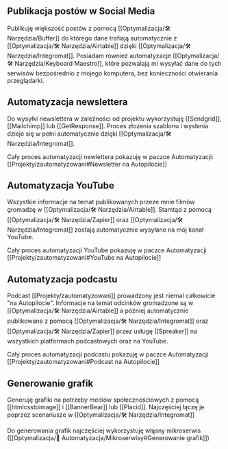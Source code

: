 ## Publikacja postów w Social Media
Publikuję większość postów z pomocą [[Optymalizacja/🛠️ Narzędzia/Buffer]] do którego dane trafiają automatycznie z [[Optymalizacja/🛠️ Narzędzia/Airtable]] dzięki [[Optymalizacja/🛠️ Narzędzia/Integromat]]. Posiadam również automatyzacje [[Optymalizacja/🛠️ Narzędzia/Keyboard Maestro]], które pozwalają mi wysyłać dane do tych serwisów bezpośrednio z mojego komputera, bez konieczności otwierania przeglądarki. 

## Automatyzacja newslettera
Do wysyłki newslettera w zależności od projektu wykorzystuję [[Sendgrid]], [[Mailchimp]] lub [[GetResponse]]. Proces złożenia szablonu i wysłania dzieje się w pełni automatycznie dzięki [[Optymalizacja/🛠️ Narzędzia/Integromat]].

Cały proces automatyzacji newlettera pokazuję w paczce Automatyzacji:  [[Projekty/zautomatyzowani#Newsletter na Autopilocie]]

## Automatyzacja YouTube
Wszystkie informacje na temat publikowanych przeze mnie filmów gromadzę w [[Optymalizacja/🛠️ Narzędzia/Airtable]]. Stamtąd z pomocą [[Optymalizacja/🛠️ Narzędzia/Zapier]] oraz [[Optymalizacja/🛠️ Narzędzia/Integromat]] zostają automatycznie wysyłane na mój kanał YouTube.

Cały proces automatyzacji YouTube pokazuję w paczce Automatyzacji [[Projekty/zautomatyzowani#YouTube na Autopilocie]]

## Automatyzacja podcastu
Podcast [[Projekty/zautomatyzowani]] prowadzony jest niemal całkowicie "na Autopilocie". Informacje na temat odcinków gromadzone są w [[Optymalizacja/🛠️ Narzędzia/Airtable]] a później automatycznie publikowane z pomocą [[Optymalizacja/🛠️ Narzędzia/Integromat]] oraz [[Optymalizacja/🛠️ Narzędzia/Zapier]] przez usługę [[Spreaker]] na wszystkich platformach podcastowych oraz na YouTube.

Cały proces automatyzacji podcastu pokazuję w paczce Automatyzacji
[[Projekty/zautomatyzowani#Podcast na Autopilocie]]

## Generowanie grafik
Generuję grafiki na potrzeby mediów społecznościowych z pomocą [[htmlcsstoimage]] i [[BannerBear]] lub [[Placid]]. Najczęściej łączę je poprzez scenariusze w [[Optymalizacja/🛠️ Narzędzia/Integromat]]

Do generowania grafik najczęściej wykorzystuję włąsny mikroserwis ([[Optymalizacja/🤖 Automatyzacja/Mikroserwisy#Generowanie grafik]])